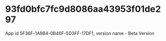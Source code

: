 # 93fd0bfc7fc9d8086aa43953f01de297
App id 5F36F-1A9B4-0B46F-5D3FF-17DF1, version name - Beta Version
